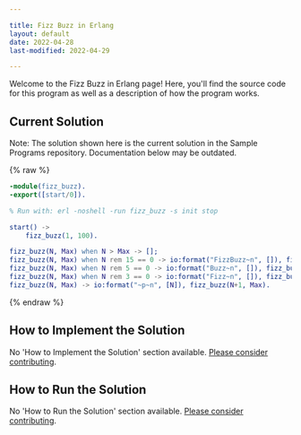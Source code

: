 ```yaml
---

title: Fizz Buzz in Erlang
layout: default
date: 2022-04-28
last-modified: 2022-04-29

---
```


Welcome to the Fizz Buzz in Erlang page! Here, you'll find the source code for this program as well as a description of how the program works.

## Current Solution

Note: The solution shown here is the current solution in the Sample Programs repository. Documentation below may be outdated.

{% raw %}

```Erlang
-module(fizz_buzz).
-export([start/0]).

% Run with: erl -noshell -run fizz_buzz -s init stop

start() ->
    fizz_buzz(1, 100).

fizz_buzz(N, Max) when N > Max -> [];
fizz_buzz(N, Max) when N rem 15 == 0 -> io:format("FizzBuzz~n", []), fizz_buzz(N+1, Max);
fizz_buzz(N, Max) when N rem 5 == 0 -> io:format("Buzz~n", []), fizz_buzz(N+1, Max);
fizz_buzz(N, Max) when N rem 3 == 0 -> io:format("Fizz~n", []), fizz_buzz(N+1, Max);
fizz_buzz(N, Max) -> io:format("~p~n", [N]), fizz_buzz(N+1, Max).

```

{% endraw %}

## How to Implement the Solution

No 'How to Implement the Solution' section available. [Please consider contributing](https://github.com/TheRenegadeCoder/sample-programs-website).

## How to Run the Solution

No 'How to Run the Solution' section available. [Please consider contributing](https://github.com/TheRenegadeCoder/sample-programs-website).